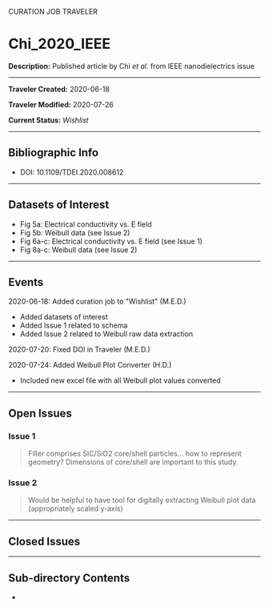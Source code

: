 CURATION JOB TRAVELER

# Chi_2020_IEEE

**Description:** Published article by Chi *et al.* from IEEE nanodielectrics issue

---

**Traveler Created:** 2020-06-18

**Traveler Modified:** 2020-07-26

**Current Status:** *Wishlist*

---

## Bibliographic Info

* DOI: 10.1109/TDEI.2020.008612

---

## Datasets of Interest

* Fig 5a: Electrical conductivity vs. E field
* Fig 5b: Weibull data (see Issue 2)
* Fig 6a-c: Electrical conductivity vs. E field (see Issue 1)
* Fig 8a-c: Weibull data (see Issue 2)


---

## Events

2020-06-18: Added curation job to "Wishlist" (M.E.D.)
* Added datasets of interest
* Added Issue 1 related to schema
* Added Issue 2 related to Weibull raw data extraction

2020-07-20: Fixed DOI in Traveler (M.E.D.)

2020-07-24: Added Weibull Plot Converter (H.D.)
* Included new excel file with all Weibull plot values converted

---

## Open Issues

### Issue 1

> Filler comprises SiC/SiO2 core/shell particles... how to represent geometry? Dimensions of core/shell are important to this study.

### Issue 2

> Would be helpful to have tool for digitally extracting Weibull plot data (appropriately scaled y-axis)


---

## Closed Issues



---

## Sub-directory Contents

* 
